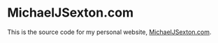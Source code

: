 # MichaelJSexton.com

This is the source code for my personal website, [MichaelJSexton.com](https://michaeljsexton.com).
